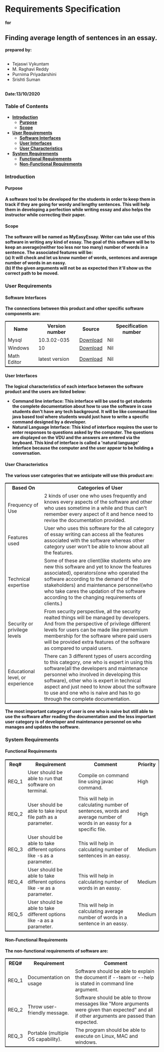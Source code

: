 # Requirements Specification # 
<b>for</b>
## Finding average length of sentences in an essay. ##
<b>prepared by:</b>
## 
* Tejaswi Vykuntam
* M. Raghavi Reddy
* Purnima Priyadarshini
* Srishti Suman
##

<b> Date:13/10/2020 <b>

### Table of Contents ###
- [Introduction](#Introduction)
  - [Purpose](#Purpose)
  - [Scope](#Scope)
- [User Requirements](#user-requirements)
  - [Software Interfaces](#software-interfaces)
  - [User Interfaces](#user-interfaces)
  - [User Characteristics](#user-characteristics)
- [System Requirements](#system-requirements)
  - [Functional Requirements](#functional-requirements)
  - [Non-Functional Requirements](#non-functional-requirements)
  
### Introduction ###
#### Purpose ####
   A software tool to be developed for the students in order to keep them in track if they are going for wordy and lengthy sentences. This will help them in developing a perfection while writing essay and also helps the instructor while correcting their paper.
#### Scope ####
  The software will be named as <b>MyEasyEssay</b>. Writer can take use of this software in writing any kind of essay. The goal of this software will be to keep an average(neither too less nor too many) number of words in a sentence. The associated features will be:   
        (a) It will check and let us know number of words, sentences and average number of words in an eassy.<br>
        (b) If the given arguments will not be as expected then it'll show us the correct path to be moved.<br>
        
### User Requirements ###
#### Software Interfaces ####
  The connections between this product and other specific software components are:
        <table style="border: 1px solid black;">
        <tr>
                <th>Name</th>
                <th>Version number</th>
                <th>Source</th>
                <th>Specification number</th>
        </tr>
        <tr>
                <td>Mysql</td>
		<td>10.3.02-035</td>
		<td><a href="https://filehippo.com/download_mysql/post_download/">Download</a></td>
		<td>Nil</td>
        </tr>
	<tr>
                <td>Windows</td>
		<td>10</td>
		<td><a href="https://software-download.microsoft.com/sg/Win10_2004_English_x64.iso?t=49806911-9137-4522-816f-870dd6af0726&e=1600287062&h=9fb113e1ebdfcacdfb85c255e6fa5348">Download</a></td>
		<td>Nil</td>
        </tr>
	<tr>
                <td>Math Editor</td>
		<td>latest version</td>
		<td><a href="https://sourceforge.net/projects/eqtype/files/latest/download">Download</a></td>
		<td>Nil</td>
        </tr>
        </table>

#### User Interfaces ####
  The logical characteristics of each interface between the software product and the users are listed below:
  <ul>
	<li>Command line interface: This interface will be used to get students the complete documentation about how to use the software in case students don't have any tech background. It will be like command line java based tool where students would just have to write a specific command designed by a developer.</li>
	<li>Natural Language Interface: This kind of interface requires the user to enter responses to questions asked by the computer. The questions are displayed on the VDU and the answers are entered via the keyboard. This kind of interface is called a 'natural language' interface because the computer and the user appear to be holding a conversation.</li>
  </ul>
  	
#### User Characteristics ####
  The various user categories that we anticipate will use this product are:<br>
  <table style="border:1px solid black;">
	<tr>
		<th>Based On</th>
		<th>Categories of User</th>
	</tr>
	<tr>
		<td>Frequency of Use</td>
		<td>2 kinds of user one who uses frequently and knows every aspects of the software and other who uses sometime in a while and thus can't remember every aspect of it and hence need to revise the documentation provided.</td>
	</tr>
	<tr>
		<td>Features used</td>
		<td>User who uses this software for the all category of essay writing can access all the features associated with the software whereas other category user won't be able to know about all the features.</td>
	</tr>
	<tr>
		<td>Technical expertise</td>
		<td>Some of these are client(like students who are new this software and yet to know the features associated), operators(one who operated the software according to the demand of the stakeholders) and maintenance personnel(who who take cares the updation of the software according to the changing requirements of clients.)</td>
	</tr>
	<tr>
		<td>Security or privilege levels</td>
		<td>From security perspective, all the security realted things will be managed by developers. And from the perspective of privilege different levels for users can be made like prememium membership for the software where paid users will be provided extra features of the software as compared to unpaid users.</td>
	</tr>
	<tr>
		<td>Educational level, or experience</td>
		<td>There can 3 different types of users according to this category, one who is expert in using this software(all the developers and maintenance personnel who involved in developing this software), other who is expert in technical aspect and just need to know about the software to use and one who is naive and has to go through the complete documentation.</td>
	</tr>
  </table>
  The most important category of user is one who is naive but still able to use the software after reading the documentation and the less important user category is of developer and maintenance personnel on who manages and updates the software. 
  
  
 ### System Requirements ###
 #### Functional Requirements ####
<table style="border:1px solid black;">
	<tr>
		<th>Req#</th>
		<th>Requirement</th>
		<th>Comment</th>
		<th>Priority</th>
	</tr>
	<tr>
		<td>REQ_1</td>
		<td>User should be able to run that software on terminal.</td>
		<td>Compile on command line using javac command.</td>
		<td>High</td>
	</tr>
	<tr>
		<td>REQ_2</td>
		<td>User should be able to take input file path as a parameter.</td>
		<td>This will help in calculating number of sentences, words and average number of words in an eassy for a specific file.</td>
		<td>High</td>
	</tr>
	<tr>
		<td>REQ_3</td>
		<td>User should be able to take different options like -s as a parameter.</td>
		<td>This will help in calculating number of sentences in an eassy.</td>
		<td>Medium</td>
	</tr>
	<tr>
		<td>REQ_4</td>
		<td>User should be able to take different options like -w as a parameter.</td>
		<td>This will help in calculating number of words in an eassy.</td>
		<td>Medium</td>
	</tr>
	<tr>
		<td>REQ_5</td>
		<td>User should be able to take different options like -a as a parameter.</td>
		<td>This will help in calculating average number of words in a sentence in an eassy.</td>
		<td>Medium</td>
	</tr>
	
</table>

#### Non-Functional Requirements ####
  The non-functional requirements of software are:
  <table style="border:1px solid black;">
	<tr>
		<th>REQ#</th>
		<th>Requirement</th>
		<th>Comment</th>
	</tr>
	<tr>
		<td>REQ_1</td>
		<td>Documentation on usage</td>
		<td>Software should be able to explain the document if --team or --help is stated in command line argument.</td>
	</tr>
	<tr>
		<td>REQ_2</td>
		<td>Throw user-friendly message.</td>
		<td>Software should be able to throw messages like "More arguments were given than expected" and all if other arguments are passed than expected. </td>
	</tr>
	<tr>
		<td>REQ_3</td>
		<td>Portable (multiple OS capability).</td>
		<td>The program should be able to execute on Linux, MAC and windows.</td>
	</tr>
  </table>


